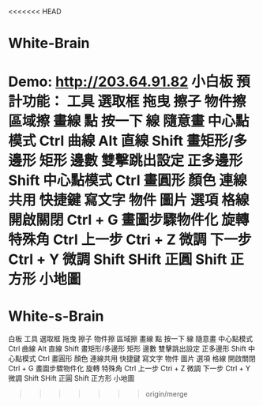 <<<<<<< HEAD
# White-Brain
Demo: http://203.64.91.82
小白板
    預計功能：
        工具
            選取框
            拖曳
            擦子
                物件擦
                區域擦
            畫線
                點 按一下
                線 隨意畫
                中心點模式 Ctrl
                曲線 Alt
                直線 Shift
            畫矩形/多邊形
                矩形
                邊數 雙擊跳出設定
                正多邊形 Shift
                中心點模式 Ctrl
            畫圓形
            顏色
            連線共用
            快捷鍵
            寫文字
        物件
            圖片
        選項
            格線
                開啟關閉 Ctrl + G
            畫圖步驟物件化
            旋轉
                特殊角 Ctrl
        上一步
            Ctri + Z
            微調
        下一步
            Ctrl + Y
            微調
        Shift
        SHift 正圓
        Shift 正方形
        小地圖
=======
# White-s-Brain
白板
    工具
        選取框
        拖曳
        擦子
            物件擦
            區域擦
        畫線
            點 按一下
            線 隨意畫
            中心點模式 Ctrl
            曲線 Alt
            直線 Shift
        畫矩形/多邊形
            矩形
            邊數 雙擊跳出設定
            正多邊形 Shift
            中心點模式 Ctrl
        畫圓形
        顏色
        連線共用
        快捷鍵
        寫文字
    物件
        圖片
    選項
        格線
            開啟關閉 Ctrl + G
        畫圖步驟物件化
        旋轉
            特殊角 Ctrl
    上一步
        Ctri + Z
        微調
    下一步
        Ctrl + Y
        微調
    Shift
    SHift 正圓
    Shift 正方形
    小地圖
>>>>>>> origin/merge
